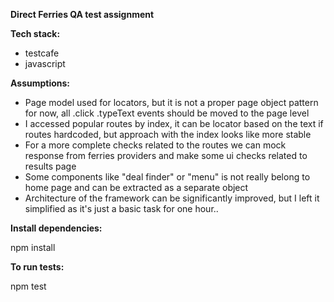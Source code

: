 **Direct Ferries QA test assignment**

**Tech stack:** 
- testcafe
- javascript

**Assumptions:**
- Page model used for locators, but it is not a proper page object pattern for now, all .click .typeText events should be moved to the page level
- I accessed popular routes by index, it can be locator based on the text if routes hardcoded, but approach with the index looks like more stable
- For a more complete checks related to the routes we can mock response from ferries providers and make some ui checks related to results page
- Some components like "deal finder" or "menu" is not really belong to home page and can be extracted as a separate object
- Architecture of the framework can be significantly improved, but I left it simplified as it's just a basic task for one hour.. 

**Install dependencies:**

npm install

**To run tests:**

npm test